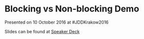 # Blocking vs Non-blocking Demo

Presented on 10 October 2016 at #JDDKrakow2016

Slides can be found at [Speaker Deck](https://speakerdeck.com/goldobin/practical-non-blocking-microservices-in-java-8-jdd)
